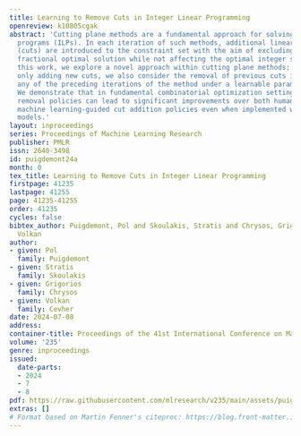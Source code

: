 ```yaml
---
title: Learning to Remove Cuts in Integer Linear Programming
openreview: k10805cgak
abstract: 'Cutting plane methods are a fundamental approach for solving integer linear
  programs (ILPs). In each iteration of such methods, additional linear constraints
  (cuts) are introduced to the constraint set with the aim of excluding the previous
  fractional optimal solution while not affecting the optimal integer solution. In
  this work, we explore a novel approach within cutting plane methods: instead of
  only adding new cuts, we also consider the removal of previous cuts introduced at
  any of the preceding iterations of the method under a learnable parametric criteria.
  We demonstrate that in fundamental combinatorial optimization settings such cut
  removal policies can lead to significant improvements over both human-based and
  machine learning-guided cut addition policies even when implemented with simple
  models.'
layout: inproceedings
series: Proceedings of Machine Learning Research
publisher: PMLR
issn: 2640-3498
id: puigdemont24a
month: 0
tex_title: Learning to Remove Cuts in Integer Linear Programming
firstpage: 41235
lastpage: 41255
page: 41235-41255
order: 41235
cycles: false
bibtex_author: Puigdemont, Pol and Skoulakis, Stratis and Chrysos, Grigorios and Cevher,
  Volkan
author:
- given: Pol
  family: Puigdemont
- given: Stratis
  family: Skoulakis
- given: Grigorios
  family: Chrysos
- given: Volkan
  family: Cevher
date: 2024-07-08
address:
container-title: Proceedings of the 41st International Conference on Machine Learning
volume: '235'
genre: inproceedings
issued:
  date-parts:
  - 2024
  - 7
  - 8
pdf: https://raw.githubusercontent.com/mlresearch/v235/main/assets/puigdemont24a/puigdemont24a.pdf
extras: []
# Format based on Martin Fenner's citeproc: https://blog.front-matter.io/posts/citeproc-yaml-for-bibliographies/
---
```

